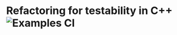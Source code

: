 # Refactoring for testability in C++ ![Examples CI](https://github.com/platisd/refactoring-for-testablity-cpp/workflows/Examples%20CI/badge.svg)
